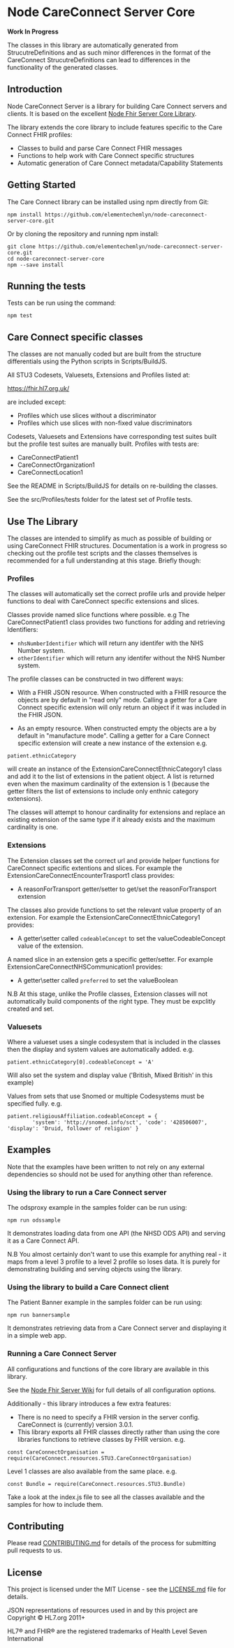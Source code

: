 # Node CareConnect Server Core

__**Work In Progress**__

The classes in this library are automatically generated from StrucutreDefinitions and as such
minor differences in the format of the CareConnect StrucutreDefinitions can lead to differences
in the functionality of the generated classes.

## Introduction 
Node CareConnect Server is a library for building Care Connect servers and clients. It is based on the excellent [Node Fhir Server Core Library](https://github.com/Asymmetrik/node-fhir-server-core).  

The library extends the core library to include features specific to the Care Connect FHIR profiles:  

  * Classes to build and parse Care Connect FHIR messages
  * Functions to help work with Care Connect specific structures
  * Automatic generation of Care Connect metadata/Capability Statements
  
## Getting Started

The Care Connect library can be installed using npm directly from Git:  

`npm install https://github.com/elementechemlyn/node-careconnect-server-core.git`  

Or by cloning the repository and running npm install:  

```
git clone https://github.com/elementechemlyn/node-careconnect-server-core.git  
cd node-careconnect-server-core  
npm --save install
```

## Running the tests

Tests can be run using the command:  

`npm test`

## Care Connect specific classes
The classes are not manually coded but are built from the structure differentials using the Python scripts in Scripts/BuildJS.

All STU3 Codesets, Valuesets, Extensions and Profiles listed at:

https://fhir.hl7.org.uk/

are included except:
* Profiles which use slices without a discriminator
* Profiles which use slices with non-fixed value discriminators

Codesets, Valuesets and Extensions have corresponding test suites built but the profile test
suites are manually built. Profiles with tests are:

* CareConnectPatient1
* CareConnectOrganization1
* CareConnectLocation1


See the README in Scripts/BuildJS for details on re-building the classes.

See the src/Profiles/tests folder for the latest set of Profile tests.

## Use The Library
The classes are intended to simplify as much as possible of building or using CareConnect FHIR structures.
Documentation is a work in progress so checking out the profile test scripts and the classes themselves
is recommended for a full understanding at this stage. Briefly though:

### Profiles
The classes will automatically set the correct profile urls and provide helper functions to deal with CareConnect specific extensions and slices.

Classes provide named slice functions where possible. e.g The CareConnectPatient1 class provides two
functions for adding and retrieving  Identifiers:

  * `nhsNumberIdentifier` which will return any identifer with the NHS Number system.
  * `otherIdentifier` which will return any identifer without the NHS Number system.

The profile classes can be constructed in two different ways:

  * With a FHIR JSON resource.
  When constructed with a FHIR resource the objects are by default in "read only" mode. Calling a
  getter for a Care Connect specific extension will only return an object if it was included in
  the FHIR JSON.

  * As an empty resource. 
  When constructed empty the objects are a by default in "manufacture mode". Calling a getter for a 
  Care Connect specific extension will create a new instance of the extension e.g.

  `patient.ethnicCategory`

  will create an instance of the ExtensionCareConnectEthnicCategory1 class and add it to the 
  list of extensions in the patient object. A list is returned even when the maximum cardinality of 
  the extension is 1 (because the getter filters the list of extensions to include only enthnic category extensions).
  
  The classes will attempt to honour cardinality for extensions and replace an existing 
  extension of the same type if it already exists and the maximum cardinality is one.

### Extensions
The Extension classes set the correct url and provide helper functions for CareConnect specific extentions and slices. For example the ExtensionCareConnectEncounterTrasport1 class provides:

  * A reasonForTransport getter/setter to get/set the reasonForTransport extension

The classes also provide functions to set the relevant value property of an extension. For example
the ExtensionCareConnectEthnicCategory1 provides:

  * A getter\setter called `codeableConcept` to set the valueCodeableConcept value of the extension.

A named slice in an extension gets a specific getter/setter. For example ExtensionCareConnectNHSCommunication1
provides:

  * A getter\setter called `preferred` to set the valueBoolean

N.B At this stage, unlike the Profile classes, Extension classes will not automatically build components of 
the right type. They must be expclitly created and set.

### Valuesets
Where a valueset uses a single codesystem that is included in the classes then the display and system 
values are automatically added. e.g.

`patient.ethnicCategory[0].codeableConcept = 'A'`

Will also set the system and display value ('British, Mixed British' in this example)


Values from sets that use Snomed or multiple Codesystems must be specified fully. e.g.

```
patient.religiousAffiliation.codeableConcept = {
        'system': 'http://snomed.info/sct', 'code': '428506007', 'display': 'Druid, follower of religion' }
```

## Examples

Note that the examples have been written to not rely on any external dependencies so should not be 
used for anything other than reference.

### Using the library to run a Care Connect server
The odsproxy example in the samples folder can be run using:

`npm run odssample`

It demonstrates loading data from one API (the NHSD ODS API) and serving it as a Care Connect API. 

N.B You almost certainly don't want to use this example for anything real - it maps from a level 3 profile to a level 2 profile so loses data. It is purely for demonstrating building and serving objects using the library.

### Using the library to build a Care Connect client
The Patient Banner example in the samples folder can be run using:

`npm run bannersample`

It demonstrates retrieving data from a Care Connect server and displaying it in a simple web app.

### Running a Care Connect Server

All configurations and functions of the core library are available in this library.

See the [Node Fhir Server Wiki](https://github.com/Asymmetrik/node-fhir-server-core/wiki) for full details of all configuration options.  

Additionally - this library introduces a few extra features:

  * There is no need to specify a FHIR version in the server config. CareConnect is (currently) version 3.0.1.
  * This library exports all FHIR classes directly rather than using the core libraries functions to retrieve classes by FHIR version. e.g.  

`const CareConnectOrganisation = require(CareConnect.resources.STU3.CareConnectOrganisation)` 

Level 1 classes are also available from the same place. e.g.  

`const Bundle = require(CareConnect.resources.STU3.Bundle)`  

Take a look at the index.js file to see all the classes available and the samples for how to include them.  

## Contributing

Please read [CONTRIBUTING.md](CONTRIBUTING.md) for details of the process for submitting pull requests to us.

## License

This project is licensed under the MIT License - see the [LICENSE.md](LICENSE.md) file for details.

JSON representations of resources used in and by this project are Copyright © HL7.org 2011+

HL7® and FHIR® are the registered trademarks of Health Level Seven International

